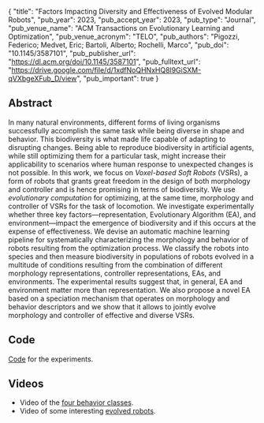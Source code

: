 {
  "title": "Factors Impacting Diversity and Effectiveness of Evolved Modular Robots",
  "pub_year": 2023,
  "pub_accept_year": 2023,
  "pub_type": "Journal",
  "pub_venue_name": "ACM Transactions on Evolutionary Learning and Optimization",
  "pub_venue_acronym": "TELO",
  "pub_authors": "Pigozzi, Federico; Medvet, Eric; Bartoli, Alberto; Rochelli, Marco",
  "pub_doi": "10.1145/3587101",
  "pub_publisher_url": "https://dl.acm.org/doi/10.1145/3587101",
  "pub_fulltext_url": "https://drive.google.com/file/d/1xdfNoQHNxHQ8l9GiSXM-qVXbgeXFub_D/view",
  "pub_important": true
}

## Abstract
In many natural environments, different forms of living organisms successfully accomplish the same task while being diverse in shape and behavior. This biodiversity is what made life capable of adapting to disrupting changes. Being able to reproduce biodiversity in artificial agents, while still optimizing them for a particular task, might increase their applicability to scenarios where human response to unexpected changes is not possible. In this work, we focus on *Voxel-based Soft Robots* (VSRs), a form of robots that grants great freedom in the design of both morphology and controller and is hence promising in terms of biodiversity. We use *evolutionary computation* for optimizing, at the same time, morphology and controller of VSRs for the task of locomotion. We investigate experimentally whether three key factors—representation, Evolutionary Algorithm (EA), and environment—impact the emergence of biodiversity and if this occurs at the expense of effectiveness. We devise an automatic machine learning pipeline for systematically characterizing the morphology and behavior of robots resulting from the optimization process. We classify the robots into species and then measure biodiversity in populations of robots evolved in a multitude of conditions resulting from the combination of different morphology representations, controller representations, EAs, and environments. The experimental results suggest that, in general, EA and environment matter more than representation. We also propose a novel EA based on a speciation mechanism that operates on morphology and behavior descriptors and we show that it allows to jointly evolve morphology and controller of effective and diverse VSRs.

## Code
[Code](https://github.com/pigozzif/VSRBiodiversity) for the experiments.

## Videos
- Video of the [four behavior classes](https://youtu.be/tuD8scZ88Xc).
- Video of some interesting [evolved robots](https://youtu.be/_kblILsfivw).